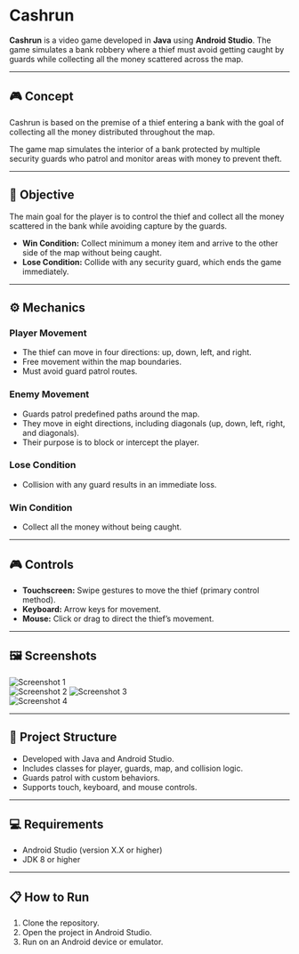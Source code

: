 # Cashrun

**Cashrun** is a video game developed in **Java** using **Android Studio**. The game simulates a bank robbery where a thief must avoid getting caught by guards while collecting all the money scattered across the map.

---

## 🎮 Concept

Cashrun is based on the premise of a thief entering a bank with the goal of collecting all the money distributed throughout the map.

The game map simulates the interior of a bank protected by multiple security guards who patrol and monitor areas with money to prevent theft.

---

## 🎯 Objective

The main goal for the player is to control the thief and collect all the money scattered in the bank while avoiding capture by the guards.

- **Win Condition:** Collect minimum a money item and arrive to the other side of the map without being caught.
- **Lose Condition:** Collide with any security guard, which ends the game immediately.

---

## ⚙️ Mechanics

### Player Movement
- The thief can move in four directions: up, down, left, and right.
- Free movement within the map boundaries.
- Must avoid guard patrol routes.

### Enemy Movement
- Guards patrol predefined paths around the map.
- They move in eight directions, including diagonals (up, down, left, right, and diagonals).
- Their purpose is to block or intercept the player.

### Lose Condition
- Collision with any guard results in an immediate loss.

### Win Condition
- Collect all the money without being caught.

---

## 🎮 Controls

- **Touchscreen:** Swipe gestures to move the thief (primary control method).
- **Keyboard:** Arrow keys for movement.
- **Mouse:** Click or drag to direct the thief’s movement.

---

## 🖼 Screenshots

![Screenshot 1](screenshots/Screenshot1.png)  
![Screenshot 2](screenshots/Screenshot2.png)
![Screenshot 3](screenshots/Screenshot3.png)  
![Screenshot 4](screenshots/Screenshot4.png)

---

## 📂 Project Structure

- Developed with Java and Android Studio.
- Includes classes for player, guards, map, and collision logic.
- Guards patrol with custom behaviors.
- Supports touch, keyboard, and mouse controls.

---

## 💻 Requirements

- Android Studio (version X.X or higher)
- JDK 8 or higher

---

## 📋 How to Run

1. Clone the repository.
2. Open the project in Android Studio.
3. Run on an Android device or emulator.

